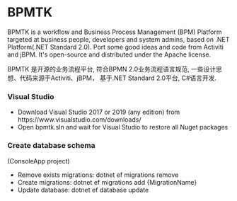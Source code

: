 <h1>BPMTK</h1>
<p>
BPMTK is a workflow and Business Process Management (BPM) Platform targeted at business people, developers and system admins, based on .NET Platform(.NET Standard 2.0). Port some good ideas and code from Activiti and jBPM.
It's open-source and distributed under the Apache license.
</p>
<p>
BPMTK 是开源的业务流程平台, 符合BPMN 2.0业务流程语言规范, 一些设计思想、代码来源于Activiti、jBPM， 基于.NET Standard 2.0平台, C#语言开发. 
</p>

<h3>Visual Studio</h3>
<ul>
    <li>Download Visual Studio 2017 or 2019 (any edition) from https://www.visualstudio.com/downloads/</li>
    <li>Open bpmtk.sln and wait for Visual Studio to restore all Nuget packages</li>
</ul>

<h3>Create database schema</h3>
<p>(ConsoleApp project) </p>
<ul>
    <li>Remove exists migrations: dotnet ef migrations remove</li>
    <li>Create migrations: dotnet ef migrations add {MigrationName}</li>
    <li>Update database: dotnet ef database update</li>
</ul>